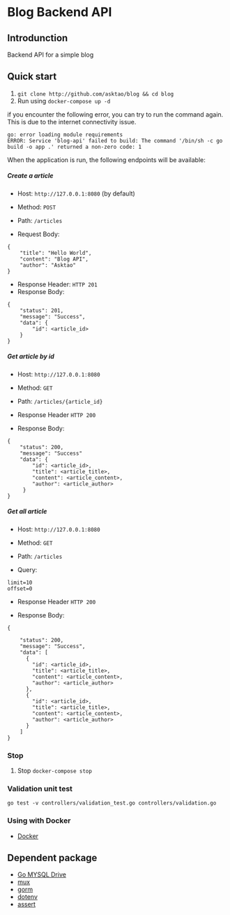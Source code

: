 # Blog Backend API

## Introdunction
Backend API for a simple blog

## Quick start

1. `git clone http://github.com/asktao/blog && cd blog`
2. Run using `docker-compose up -d`

if you encounter the following error, you can try to run the command again. This is due to the internet connectivity issue.
```
go: error loading module requirements
ERROR: Service 'blog-api' failed to build: The command '/bin/sh -c go build -o app .' returned a non-zero code: 1
```

When the application is run, the following endpoints will be available:

##### Create a article

- Host: `http://127.0.0.1:8080` (by default)

- Method: `POST`

- Path: `/articles`

- Request Body:
```
{
    "title": "Hello World",
    "content": "Blog API",
    "author": "Asktao"
}
```
- Response Header: `HTTP 201`
- Response Body:
```
{
    "status": 201,
    "message": "Success",
    "data": {
        "id": <article_id>
    }
}
```

##### Get article by id

- Host: `http://127.0.0.1:8080`

- Method: `GET`

- Path: `/articles/{article_id}`

- Response Header `HTTP 200`

- Response Body:
```
{
    "status": 200,
    "message": "Success"
    "data": {
        "id": <article_id>,
        "title": <article_title>,
        "content": <article_content>,
        "author": <article_author>
     }
}
```

##### Get all article

- Host: `http://127.0.0.1:8080`

- Method: `GET`

- Path: `/articles`

- Query:
```
limit=10
offset=0
```

- Response Header `HTTP 200`

- Response Body:
```
{

    "status": 200,
    "message": "Success",
    "data": [
      {
        "id": <article_id>,
        "title": <article_title>,
        "content": <article_content>,
        "author": <article_author>
      },
      {
        "id": <article_id>,
        "title": <article_title>,
        "content": <article_content>,
        "author": <article_author>
      }
    ]
}
```

### Stop

1. Stop `docker-compose stop`


### Validation unit test

`go test -v controllers/validation_test.go controllers/validation.go`

### Using with Docker
* [Docker](https://www.docker.com)



## Dependent package
* [Go MYSQL Drive](github.com/go-sql-driver/mysql)
* [mux](github.com/gorilla/mux)
* [gorm](https://github.com/jinzhu/gorm)
* [dotenv](https://github.com/joho/godotenv)
* [assert](https://github.com/stretchr/testify)